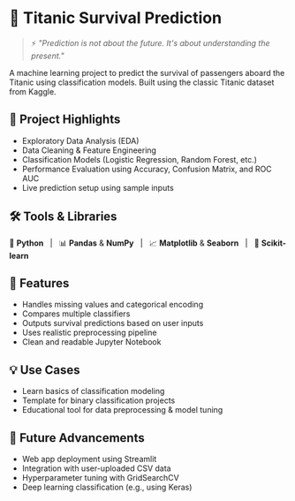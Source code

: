 # 🚢 Titanic Survival Prediction

> ⚡ *"Prediction is not about the future. It's about understanding the present."*

A machine learning project to predict the survival of passengers aboard the Titanic using classification models. Built using the classic Titanic dataset from Kaggle.

## 📌 Project Highlights

- Exploratory Data Analysis (EDA)
- Data Cleaning & Feature Engineering
- Classification Models (Logistic Regression, Random Forest, etc.)
- Performance Evaluation using Accuracy, Confusion Matrix, and ROC AUC
- Live prediction setup using sample inputs

## 🛠️ Tools & Libraries

🐍 **Python** &nbsp;&nbsp;|&nbsp;&nbsp; 📊 **Pandas** & **NumPy** &nbsp;&nbsp;|&nbsp;&nbsp; 📈 **Matplotlib** & **Seaborn** &nbsp;&nbsp;|&nbsp;&nbsp; 🤖 **Scikit-learn**

## 🧩 Features

- Handles missing values and categorical encoding
- Compares multiple classifiers
- Outputs survival predictions based on user inputs
- Uses realistic preprocessing pipeline
- Clean and readable Jupyter Notebook

## 💡 Use Cases

- Learn basics of classification modeling
- Template for binary classification projects
- Educational tool for data preprocessing & model tuning

## 🔮 Future Advancements

- Web app deployment using Streamlit
- Integration with user-uploaded CSV data
- Hyperparameter tuning with GridSearchCV
- Deep learning classification (e.g., using Keras)

